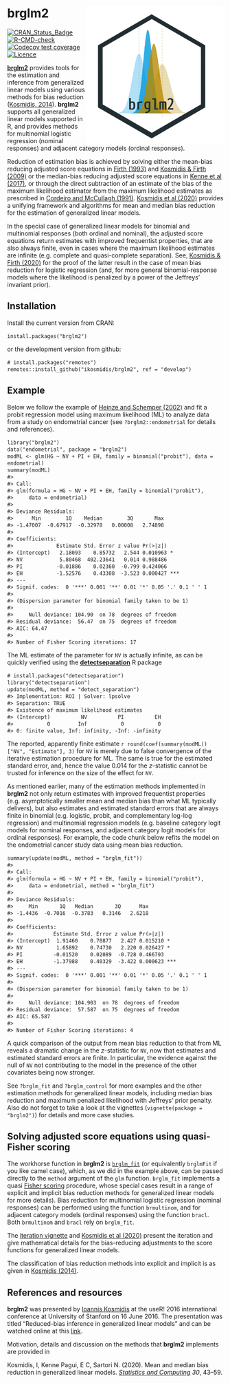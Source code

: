<!-- README.md is generated from README.Rmd. Please edit that file -->

brglm2 <img src="man/figures/hex_brglm2.svg" width="320" align="right">
=======================================================================

<!-- badges: start -->

[![CRAN\_Status\_Badge](http://www.r-pkg.org/badges/version/brglm2)](https://cran.r-project.org/package=brglm2)
[![R-CMD-check](https://github.com/ikosmidis/brglm2/workflows/R-CMD-check/badge.svg)](https://github.com/ikosmidis/brglm2/actions)
[![Codecov test
coverage](https://codecov.io/gh/ikosmidis/brglm2/branch/master/graph/badge.svg)](https://codecov.io/gh/ikosmidis/brglm2?branch=master)
[![Licence](https://img.shields.io/badge/licence-GPL--3-blue.svg)](https://www.gnu.org/licenses/gpl-3.0.en.html)
<!-- badges: end -->

[**brglm2**](https://github.com/ikosmidis/brglm2) provides tools for the
estimation and inference from generalized linear models using various
methods for bias reduction ([Kosmidis,
2014](https://doi.org/10.1002/wics.1296)). **brglm2** supports all
generalized linear models supported in R, and provides methods for
multinomial logistic regression (nominal responses) and adjacent
category models (ordinal responses).

Reduction of estimation bias is achieved by solving either the mean-bias
reducing adjusted score equations in [Firth
(1993)](https://doi.org/10.1093/biomet/80.1.27) and [Kosmidis & Firth
(2009)](https://doi.org/10.1093/biomet/asp055) or the median-bias
reducing adjusted score equations in [Kenne et al
(2017)](https://doi.org/10.1093/biomet/asx046), or through the direct
subtraction of an estimate of the bias of the maximum likelihood
estimator from the maximum likelihood estimates as prescribed in
[Cordeiro and McCullagh (1991)](https://www.jstor.org/stable/2345592).
[Kosmidis et al (2020)](https://doi.org/10.1007/s11222-019-09860-6)
provides a unifying framework and algorithms for mean and median bias
reduction for the estimation of generalized linear models.

In the special case of generalized linear models for binomial and
multinomial responses (both ordinal and nominal), the adjusted score
equations return estimates with improved frequentist properties, that
are also always finite, even in cases where the maximum likelihood
estimates are infinite (e.g. complete and quasi-complete separation).
See, [Kosmidis & Firth (2020)](https://doi.org/10.1093/biomet/asaa052)
for the proof of the latter result in the case of mean bias reduction
for logistic regression (and, for more general binomial-response models
where the likelihood is penalized by a power of the Jeffreys’ invariant
prior).

Installation
------------

Install the current version from CRAN:

    install.packages("brglm2")

or the development version from github:

    # install.packages("remotes")
    remotes::install_github("ikosmidis/brglm2", ref = "develop")

Example
-------

Below we follow the example of [Heinze and Schemper
(2002)](https://doi.org/10.1002/sim.1047) and fit a probit regression
model using maximum likelihood (ML) to analyze data from a study on
endometrial cancer (see `?brglm2::endometrial` for details and
references).

    library("brglm2")
    data("endometrial", package = "brglm2")
    modML <- glm(HG ~ NV + PI + EH, family = binomial("probit"), data = endometrial)
    summary(modML)
    #> 
    #> Call:
    #> glm(formula = HG ~ NV + PI + EH, family = binomial("probit"), 
    #>     data = endometrial)
    #> 
    #> Deviance Residuals: 
    #>      Min        1Q    Median        3Q       Max  
    #> -1.47007  -0.67917  -0.32978   0.00008   2.74898  
    #> 
    #> Coefficients:
    #>              Estimate Std. Error z value Pr(>|z|)    
    #> (Intercept)   2.18093    0.85732   2.544 0.010963 *  
    #> NV            5.80468  402.23641   0.014 0.988486    
    #> PI           -0.01886    0.02360  -0.799 0.424066    
    #> EH           -1.52576    0.43308  -3.523 0.000427 ***
    #> ---
    #> Signif. codes:  0 '***' 0.001 '**' 0.01 '*' 0.05 '.' 0.1 ' ' 1
    #> 
    #> (Dispersion parameter for binomial family taken to be 1)
    #> 
    #>     Null deviance: 104.90  on 78  degrees of freedom
    #> Residual deviance:  56.47  on 75  degrees of freedom
    #> AIC: 64.47
    #> 
    #> Number of Fisher Scoring iterations: 17

The ML estimate of the parameter for `NV` is actually infinite, as can
be quickly verified using the
[**detectseparation**](https://cran.r-project.org/package=detectseparation)
R package

    # install.packages("detectseparation")
    library("detectseparation")
    update(modML, method = "detect_separation")
    #> Implementation: ROI | Solver: lpsolve 
    #> Separation: TRUE 
    #> Existence of maximum likelihood estimates
    #> (Intercept)          NV          PI          EH 
    #>           0         Inf           0           0 
    #> 0: finite value, Inf: infinity, -Inf: -infinity

The reported, apparently finite estimate
`r round(coef(summary(modML))["NV", "Estimate"], 3)` for `NV` is merely
due to false convergence of the iterative estimation procedure for ML.
The same is true for the estimated standard error, and, hence the value
0.014 for the *z*-statistic cannot be trusted for inference on the size
of the effect for `NV`.

As mentioned earlier, many of the estimation methods implemented in
**brglm2** not only return estimates with improved frequentist
properties (e.g. asymptotically smaller mean and median bias than what
ML typically delivers), but also estimates and estimated standard errors
that are always finite in binomial (e.g. logistic, probit, and
complementary log-log regression) and multinomial regression models
(e.g. baseline category logit models for nominal responses, and adjacent
category logit models for ordinal responses). For example, the code
chunk below refits the model on the endometrial cancer study data using
mean bias reduction.

    summary(update(modML, method = "brglm_fit"))
    #> 
    #> Call:
    #> glm(formula = HG ~ NV + PI + EH, family = binomial("probit"), 
    #>     data = endometrial, method = "brglm_fit")
    #> 
    #> Deviance Residuals: 
    #>     Min       1Q   Median       3Q      Max  
    #> -1.4436  -0.7016  -0.3783   0.3146   2.6218  
    #> 
    #> Coefficients:
    #>             Estimate Std. Error z value Pr(>|z|)    
    #> (Intercept)  1.91460    0.78877   2.427 0.015210 *  
    #> NV           1.65892    0.74730   2.220 0.026427 *  
    #> PI          -0.01520    0.02089  -0.728 0.466793    
    #> EH          -1.37988    0.40329  -3.422 0.000623 ***
    #> ---
    #> Signif. codes:  0 '***' 0.001 '**' 0.01 '*' 0.05 '.' 0.1 ' ' 1
    #> 
    #> (Dispersion parameter for binomial family taken to be 1)
    #> 
    #>     Null deviance: 104.903  on 78  degrees of freedom
    #> Residual deviance:  57.587  on 75  degrees of freedom
    #> AIC: 65.587
    #> 
    #> Number of Fisher Scoring iterations: 4

A quick comparison of the output from mean bias reduction to that from
ML reveals a dramatic change in the *z*-statistic for `NV`, now that
estimates and estimated standard errors are finite. In particular, the
evidence against the null of `NV` not contributing to the model in the
presence of the other covariates being now stronger.

See `?brglm_fit` and `?brglm_control` for more examples and the other
estimation methods for generalized linear models, including median bias
reduction and maximum penalized likelihood with Jeffreys’ prior penalty.
Also do not forget to take a look at the vignettes
(`vignette(package = "brglm2")`) for details and more case studies.

Solving adjusted score equations using quasi-Fisher scoring
-----------------------------------------------------------

The workhorse function in **brglm2** is
[`brglm_fit`](https://github.com/ikosmidis/brglm2/blob/master/R/brglmFit.R)
(or equivalently `brglmFit` if you like camel case), which, as we did in
the example above, can be passed directly to the `method` argument of
the `glm` function. `brglm_fit` implements a quasi [Fisher
scoring](https://en.wikipedia.org/wiki/Scoring_algorithm) procedure,
whose special cases result in a range of explicit and implicit bias
reduction methods for generalized linear models for more details). Bias
reduction for multinomial logistic regression (nominal responses) can be
performed using the function `brmultinom`, and for adjacent category
models (ordinal responses) using the function `bracl`. Both `brmultinom`
and `bracl` rely on `brglm_fit`.

The [iteration
vignette](https://cran.r-project.org/package=brglm2/vignettes/iteration.html)
and [Kosmidis et al (2020)](https://doi.org/10.1007/s11222-019-09860-6)
present the iteration and give mathematical details for the
bias-reducing adjustments to the score functions for generalized linear
models.

The classification of bias reduction methods into explicit and implicit
is as given in [Kosmidis (2014)](https://doi.org/10.1002/wics.1296).

References and resources
------------------------

**brglm2** was presented by [Ioannis Kosmidis](http://www.ikosmidis.com)
at the useR! 2016 international conference at University of Stanford on
16 June 2016. The presentation was titled “Reduced-bias inference in
generalized linear models” and can be watched online at this
[link](https://channel9.msdn.com/Events/useR-international-R-User-conference/useR2016/brglm-Reduced-bias-inference-in-generalized-linear-models).

Motivation, details and discussion on the methods that **brglm2**
implements are provided in

Kosmidis, I, Kenne Pagui, E C, Sartori N. (2020). Mean and median bias
reduction in generalized linear models. [*Statistics and
Computing*](https://doi.org/10.1007/s11222-019-09860-6) *30*, 43–59.
